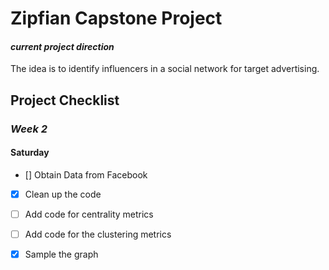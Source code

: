 Zipfian Capstone Project
===

#### _current project direction_
The idea is to identify influencers in a social network for target advertising.


## Project Checklist

### _Week 2_

#### Saturday
- [] Obtain Data from Facebook
- [x] Clean up the code 
- [ ] Add code for centrality metrics
- [ ] Add code for the clustering metrics
- [x] Sample the graph


